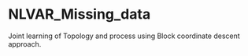 # NLVAR_Missing_data
Joint learning of Topology and process using Block coordinate descent approach.
